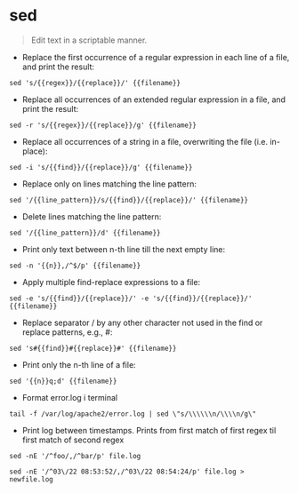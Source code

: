 # sed

> Edit text in a scriptable manner.

- Replace the first occurrence of a regular expression in each line of a file, and print the result:

`sed 's/{{regex}}/{{replace}}/' {{filename}}`

- Replace all occurrences of an extended regular expression in a file, and print the result:

`sed -r 's/{{regex}}/{{replace}}/g' {{filename}}`

- Replace all occurrences of a string in a file, overwriting the file (i.e. in-place):

`sed -i 's/{{find}}/{{replace}}/g' {{filename}}`

- Replace only on lines matching the line pattern:

`sed '/{{line_pattern}}/s/{{find}}/{{replace}}/' {{filename}}`

- Delete lines matching the line pattern:

`sed '/{{line_pattern}}/d' {{filename}}`

- Print only text between n-th line till the next empty line:

`sed -n '{{n}},/^$/p' {{filename}}`

- Apply multiple find-replace expressions to a file:

`sed -e 's/{{find}}/{{replace}}/' -e 's/{{find}}/{{replace}}/' {{filename}}`

- Replace separator / by any other character not used in the find or replace patterns, e.g., #:

`sed 's#{{find}}#{{replace}}#' {{filename}}`

- Print only the n-th line of a file:

`sed '{{n}}q;d' {{filename}}`

- Format error.log i terminal

`tail -f /var/log/apache2/error.log | sed \"s/\\\\\\n/\\\\n/g\" `

- Print log between timestamps. Prints from first match of first regex til first match of second regex 

`sed -nE '/^foo/,/^bar/p' file.log`

`sed -nE '/^03\/22 08:53:52/,/^03\/22 08:54:24/p' file.log > newfile.log`